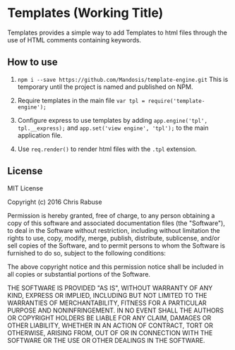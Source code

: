 # Templates (Working Title)
Templates provides a simple way to add Templates to html files through the use of HTML comments containing keywords.

## How to use

1. `npm i --save https://github.com/Mandosis/template-engine.git` This is temporary until the project is named and published on NPM.

2. Require templates in the main file `var tpl = require('template-engine');
`

3. Configure express to use templates by adding `app.engine('tpl', tpl.__express);` and `app.set('view engine', 'tpl');` to the main application file.

4. Use `req.render()` to render html files with the `.tpl` extension.

## License

MIT License

Copyright (c) 2016 Chris Rabuse

Permission is hereby granted, free of charge, to any person obtaining a copy
of this software and associated documentation files (the "Software"), to deal
in the Software without restriction, including without limitation the rights
to use, copy, modify, merge, publish, distribute, sublicense, and/or sell
copies of the Software, and to permit persons to whom the Software is
furnished to do so, subject to the following conditions:

The above copyright notice and this permission notice shall be included in all
copies or substantial portions of the Software.

THE SOFTWARE IS PROVIDED "AS IS", WITHOUT WARRANTY OF ANY KIND, EXPRESS OR
IMPLIED, INCLUDING BUT NOT LIMITED TO THE WARRANTIES OF MERCHANTABILITY,
FITNESS FOR A PARTICULAR PURPOSE AND NONINFRINGEMENT. IN NO EVENT SHALL THE
AUTHORS OR COPYRIGHT HOLDERS BE LIABLE FOR ANY CLAIM, DAMAGES OR OTHER
LIABILITY, WHETHER IN AN ACTION OF CONTRACT, TORT OR OTHERWISE, ARISING FROM,
OUT OF OR IN CONNECTION WITH THE SOFTWARE OR THE USE OR OTHER DEALINGS IN THE
SOFTWARE.
